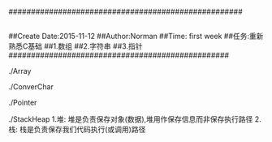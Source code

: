 ####################################################
##
##Create Date:2015-11-12
##Author:Norman
##Time: first week
##任务:重新熟悉C基础
##1.数组
##2.字符串
##3.指针
#################################################

./Array

./ConverChar

./Pointer

./StackHeap
	1.堆:
		堆是负责保存对象(数据),堆用作保存信息而非保存执行路径
	2.栈:
		栈是负责保存我们代码执行(或调用)路径
